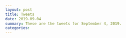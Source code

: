 ```yaml
---
layout: post
title: Tweets
date: 2019-09-04
summary: These are the tweets for September 4, 2019.
categories:
---
```


